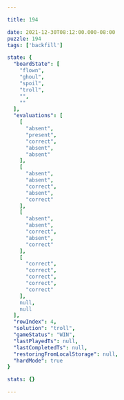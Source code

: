 ```yaml
---

title: 194

date: 2021-12-30T08:12:00.000-08:00
puzzle: 194
tags: ['backfill']

state: {
  "boardState": [
    "flown",
    "ghoul",
    "spoil",
    "troll",
    "",
    ""
  ],
  "evaluations": [
    [
      "absent",
      "present",
      "correct",
      "absent",
      "absent"
    ],
    [
      "absent",
      "absent",
      "correct",
      "absent",
      "correct"
    ],
    [
      "absent",
      "absent",
      "correct",
      "absent",
      "correct"
    ],
    [
      "correct",
      "correct",
      "correct",
      "correct",
      "correct"
    ],
    null,
    null
  ],
  "rowIndex": 4,
  "solution": "troll",
  "gameStatus": "WIN",
  "lastPlayedTs": null,
  "lastCompletedTs": null,
  "restoringFromLocalStorage": null,
  "hardMode": true
}

stats: {}

---
```


<!-- more -->
